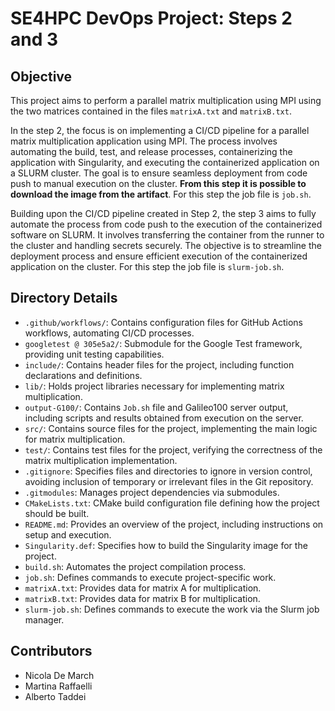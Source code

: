 # SE4HPC DevOps Project: Steps 2 and 3

## Objective
This project aims to perform a parallel matrix multiplication using MPI using the two matrices contained in the files `matrixA.txt` and `matrixB.txt`.

In the step 2, the focus is on implementing a CI/CD pipeline for a parallel matrix multiplication application using MPI. The process involves automating the build, test, and release processes, containerizing the application with Singularity, and executing the containerized application on a SLURM cluster. The goal is to ensure seamless deployment from code push to manual execution on the cluster. **From this step it is possible to download the image from the artifact**. For this step the job file is `job.sh`.

Building upon the CI/CD pipeline created in Step 2, the step 3 aims to fully automate the process from code push to the execution of the containerized software on SLURM. It involves transferring the container from the runner to the cluster and handling secrets securely. The objective is to streamline the deployment process and ensure efficient execution of the containerized application on the cluster. For this step the job file is `slurm-job.sh`.

## Directory Details

- `.github/workflows/`: Contains configuration files for GitHub Actions workflows, automating CI/CD processes.
- `googletest @ 305e5a2/`: Submodule for the Google Test framework, providing unit testing capabilities.
- `include/`: Contains header files for the project, including function declarations and definitions.
- `lib/`: Holds project libraries necessary for implementing matrix multiplication.
- `output-G100/`: Contains `Job.sh` file and Galileo100 server output, including scripts and results obtained from execution on the server.
- `src/`: Contains source files for the project, implementing the main logic for matrix multiplication.
- `test/`: Contains test files for the project, verifying the correctness of the matrix multiplication implementation.
- `.gitignore`: Specifies files and directories to ignore in version control, avoiding inclusion of temporary or irrelevant files in the Git repository.
- `.gitmodules`: Manages project dependencies via submodules.
- `CMakeLists.txt`: CMake build configuration file defining how the project should be built.
- `README.md`: Provides an overview of the project, including instructions on setup and execution.
- `Singularity.def`: Specifies how to build the Singularity image for the project.
- `build.sh`: Automates the project compilation process.
- `job.sh`: Defines commands to execute project-specific work.
- `matrixA.txt`: Provides data for matrix A for multiplication.
- `matrixB.txt`: Provides data for matrix B for multiplication.
- `slurm-job.sh`: Defines commands to execute the work via the Slurm job manager.

## Contributors

- Nicola De March
- Martina Raffaelli
- Alberto Taddei
